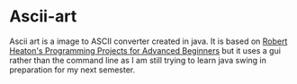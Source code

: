# Ascii-art
Ascii art is a image to ASCII converter created in java. It is based on [Robert Heaton's Programming Projects for Advanced Beginners](https://robertheaton.com/2018/06/12/programming-projects-for-advanced-beginners-ascii-art/) but it uses a gui rather than the command line as I am still trying to learn java swing in preparation for my next semester. 
